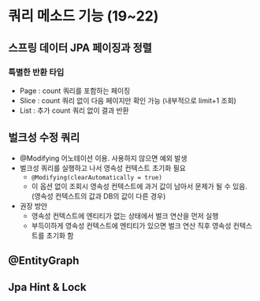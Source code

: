 # 쿼리 메소드 기능 (19~22)

## 스프링 데이터 JPA 페이징과 정렬
### 특별한 반환 타입
- Page : count 쿼리를 포함하는 페이징
- Slice : count 쿼리 없이 다음 페이지만 확인 가능 (내부적으로 limit+1 조회)
- List : 추가 count 쿼리 없이 결과 반환

## 벌크성 수정 쿼리
- @Modifying 어노테이션 이용. 사용하지 않으면 예외 발생
- 벌크성 쿼리를 실행하고 나서 영속성 컨텍스트 초기화 필요
    - ```@Modifying(clearAutomatically = true)```
    - 이 옵션 없이 조회시 영속성 컨텍스트에 과거 값이 남아서 문제가 될 수 있음. (영속성 컨텍스트의 값과 DB의 값이 다른 경우)   
- 권장 방안
    - 영속성 컨텍스트에 엔티티가 없는 상태에서 벌크 연산을 먼저 실행
    - 부득이하게 영속성 컨텍스트에 엔티티가 있으면 벌크 연산 직후 영속성 컨텍스트를 초기화 함 

## @EntityGraph

## Jpa Hint & Lock